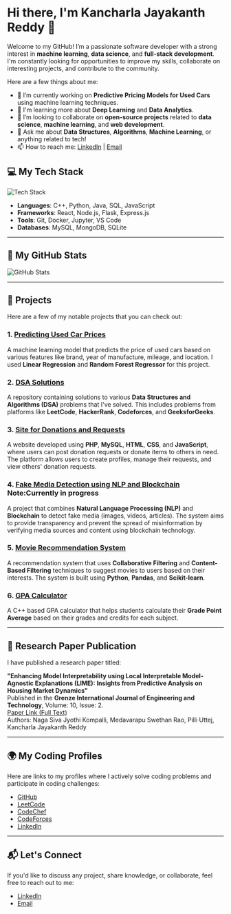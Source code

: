 # Hi there, I'm Kancharla Jayakanth Reddy 👋

Welcome to my GitHub! I’m a passionate software developer with a strong interest in **machine learning**, **data science**, and **full-stack development**. I'm constantly looking for opportunities to improve my skills, collaborate on interesting projects, and contribute to the community.

Here are a few things about me:

- 🔭 I’m currently working on **Predictive Pricing Models for Used Cars** using machine learning techniques.
- 🌱 I'm learning more about **Deep Learning** and **Data Analytics**.
- 👯 I’m looking to collaborate on **open-source projects** related to **data science**, **machine learning**, and **web development**.
- 💬 Ask me about **Data Structures**, **Algorithms**, **Machine Learning**, or anything related to tech!
- 📫 How to reach me: [LinkedIn](http://www.linkedin.com/in/jayakanth-reddy-kancharla-25000826a) | [Email](mailto:jayakanthreddykancharla@gmail.com)

## 💻 My Tech Stack
![Tech Stack](https://img.shields.io/badge/Tech%20Stack-React%20Node.js%20Python%20MySQL-blue?logo=react&logoColor=white)

- **Languages**: C++, Python, Java, SQL, JavaScript
- **Frameworks**: React, Node.js, Flask, Express.js
- **Tools**: Git, Docker, Jupyter, VS Code
- **Databases**: MySQL, MongoDB, SQLite

---

## 🚀 My GitHub Stats
![GitHub Stats](https://github-readme-stats.vercel.app/api?username=yourusername&show_icons=true&hide_title=true&hide=prs&count_private=true&include_all_commits=true&theme=tokyonight)

---

## 📂 Projects
Here are a few of my notable projects that you can check out:

### 1. **[Predicting Used Car Prices](https://github.com/jayakanth45/Prediction-of-prices-for-used-cars)**  
  A machine learning model that predicts the price of used cars based on various features like brand, year of manufacture, mileage, and location. I used **Linear Regression** and **Random Forest Regressor** for this project.
  ### 2. **[DSA Solutions](https://github.com/jayakanth45/Data-structures-and-Algorithms)**  
  A repository containing solutions to various **Data Structures and Algorithms (DSA)** problems that I've solved. This includes problems from platforms like **LeetCode**, **HackerRank**, **Codeforces**, and **GeeksforGeeks**.

### 3. **[Site for Donations and Requests](https://github.com/yourusername/donations-requests)**  
  A website developed using **PHP**, **MySQL**, **HTML**, **CSS**, and **JavaScript**, where users can post donation requests or donate items to others in need. The platform allows users to create profiles, manage their requests, and view others' donation requests.

### 4. **[Fake Media Detection using NLP and Blockchain](https://github.com/jayakanth45/Fake-media-detection-using-NLP-and-Blockchain/blob/main/README.md)**  Note:Currently in progress
  A project that combines **Natural Language Processing (NLP)** and **Blockchain** to detect fake media (images, videos, articles). The system aims to provide transparency and prevent the spread of misinformation by verifying media sources and content using blockchain technology.

### 5. **[Movie Recommendation System](https://github.com/yourusername/MovieRecSystem)**  
  A recommendation system that uses **Collaborative Filtering** and **Content-Based Filtering** techniques to suggest movies to users based on their interests. The system is built using **Python**, **Pandas**, and **Scikit-learn**.

### 6. **[GPA Calculator](https://github.com/jayakanth45/Gpa-calculator)**  
  A C++ based GPA calculator that helps students calculate their **Grade Point Average** based on their grades and credits for each subject.

---

## 📝 Research Paper Publication
I have published a research paper titled:

**"Enhancing Model Interpretability using Local Interpretable Model-Agnostic Explanations (LIME): Insights from Predictive Analysis on Housing Market Dynamics"**  
Published in the **Grenze International Journal of Engineering and Technology**, Volume: 10, Issue: 2.  
[Paper Link (Full Text)](https://thegrenze.com/index.php?display=page&view=journalabstract&absid=3148&id=8)  
Authors: Naga Siva Jyothi Kompalli, Medavarapu Swethan Rao, Pilli Uttej, Kancharla Jayakanth Reddy  

---



## 🌍 My Coding Profiles
Here are links to my profiles where I actively solve coding problems and participate in coding challenges:

- [GitHub](https://github.com/yourusername)
- [LeetCode](https://leetcode.com/u/jayakanth_reddy/)
- [CodeChef]( https://www.codechef.com/users/jayakanthreddy)
- [CodeForces](https://codeforces.com/profile/jayakanthreddy)
- [LinkedIn](http://www.linkedin.com/in/jayakanth-reddy-kancharla-25000826a)

---

## 📬 Let's Connect
If you'd like to discuss any project, share knowledge, or collaborate, feel free to reach out to me:

- [LinkedIn](http://www.linkedin.com/in/jayakanth-reddy-kancharla-25000826a)
- [Email](mailto:jayakanthreddykancharla@gmail.com)
